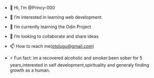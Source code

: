 - 👋 Hi, I’m @Princy-000
- 👀 I’m interested in learning web development.
- 🌱 I’m currently learning the Odin Project
- 💞️ I’m looking to collaborate and share ideas
- 📫 How to reach me(otolugu@gmail.com)
  
- ⚡ Fun fact: im a recovered alcoholic and smoker.been sober for 5 years,interested in self development,spirituality and generaly finding growth as a human.

<!---
Princy-000/Princy-000 is a ✨ special ✨ repository because its `README.md` (this file) appears on your GitHub profile.
You can click the Preview link to take a look at your changes.
--->
